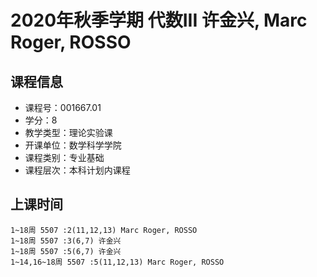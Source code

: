 # 2020年秋季学期 代数III 许金兴, Marc Roger, ROSSO






## 课程信息

- 课程号：001667.01
- 学分：8
- 教学类型：理论实验课
- 开课单位：数学科学学院
- 课程类别：专业基础
- 课程层次：本科计划内课程

## 上课时间

```
1~18周 5507 :2(11,12,13) Marc Roger, ROSSO
1~18周 5507 :3(6,7) 许金兴
1~18周 5507 :5(6,7) 许金兴
1~14,16~18周 5507 :5(11,12,13) Marc Roger, ROSSO
```

